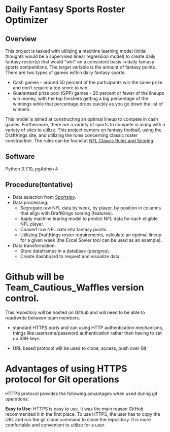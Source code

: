 # Daily Fantasy Sports Roster Optimizer

## Overview
This project is tasked with utilizing a machine learning model (initial thoughts would be a supervised linear regression model) to create daily fantasy roster(s) that would "win" on a consistent basis in daily fantasy sports competitions.  The target variable is the amount of fantasy points.  There are two types of games within daily fantasy sports:

- Cash games - around 50 percent of the participants win the same prize and don’t require a top score to win.
- Guaranteed prize pool (GPP) games - 20 percent or fewer of the lineups win money, with the top finishers getting a big percentage of the winnings while that percentage drops quickly as you go down the list of winners.

This model is aimed at constructing an optimal lineup to compete in cash games.  Furthermore, there are a variety of sports to compete in along with a variety of sites to utilize.  This project centers on fantasy football, using the DraftKings site, and utilizing the rules concerning classic roster construction.  The rules can be found at [NFL Classic Rules and Scoring](https://www.draftkings.com/help/rules/1/1). 

## Software
Python 3.7.10, pgAdmin 4

## Procedure(tentative)
- Data selection from [Sportsipy](https://github.com/roclark/sportsipy).
- Data processing:
  - Segregate raw NFL data by week, by player, by position in columns that align with DraftKings scoring (features).
  - Apply machine learing model to predict NFL data for each eligible NFL player.
  - Convert raw NFL data into fantasy points.
  - Utilizing DraftKings roster requirements, calculate an optimal lineup for a given week (the Excel Sovler tool can be used as an example).
- Data transformation:
  - Store dataframes in a database (postgres).
  - Create dashboard to request and visualize data.    


# Github will be Team_Cautious_Waffles version control.

This repository will be hosted on Github and will need to be able to read/write between team members.
*	standard HTTPS ports and can using HTTP authentication mechanisms, things like username/password authentication rather than having to set up SSH keys.

* URL based protocol will be used to clone, access, push over Git

# Advantages of using HTTPS protocol for Git operations

HTTPS protocol provides the following advantages when used during git operations:

**Easy to Use**: HTTPS is easy to use. It was the main reason GitHub recommended it in the first place. To use HTTPS, the user has to copy the URL and run the git clone command to clone the repository. It is more comfortable and convenient to utilize for a user.
